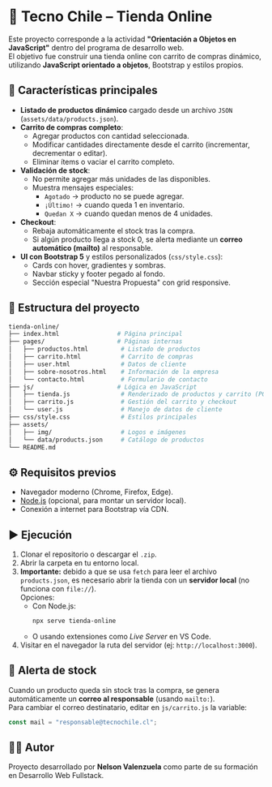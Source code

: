 # 🛒 Tecno Chile – Tienda Online

Este proyecto corresponde a la actividad **"Orientación a Objetos en JavaScript"** dentro del programa de desarrollo web.  
El objetivo fue construir una tienda online con carrito de compras dinámico, utilizando **JavaScript orientado a objetos**, Bootstrap y estilos propios.

## 🚀 Características principales

- **Listado de productos dinámico** cargado desde un archivo `JSON` (`assets/data/products.json`).
- **Carrito de compras completo**:
  - Agregar productos con cantidad seleccionada.
  - Modificar cantidades directamente desde el carrito (incrementar, decrementar o editar).
  - Eliminar ítems o vaciar el carrito completo.
- **Validación de stock**:
  - No permite agregar más unidades de las disponibles.
  - Muestra mensajes especiales:
    - `Agotado` → producto no se puede agregar.
    - `¡Último!` → cuando queda 1 en inventario.
    - `Quedan X` → cuando quedan menos de 4 unidades.
- **Checkout**:
  - Rebaja automáticamente el stock tras la compra.
  - Si algún producto llega a stock 0, se alerta mediante un **correo automático (mailto)** al responsable.
- **UI con Bootstrap 5** y estilos personalizados (`css/style.css`):
  - Cards con hover, gradientes y sombras.
  - Navbar sticky y footer pegado al fondo.
  - Sección especial "Nuestra Propuesta" con grid responsive.

## 📂 Estructura del proyecto

```bash
tienda-online/
├── index.html                # Página principal
├── pages/                    # Páginas internas
│   ├── productos.html         # Listado de productos
│   ├── carrito.html           # Carrito de compras
│   ├── user.html              # Datos de cliente
│   ├── sobre-nosotros.html    # Información de la empresa
│   └── contacto.html          # Formulario de contacto
├── js/                       # Lógica en JavaScript
│   ├── tienda.js              # Renderizado de productos y carrito (POO)
│   ├── carrito.js             # Gestión del carrito y checkout
│   └── user.js                # Manejo de datos de cliente
├── css/style.css              # Estilos principales
├── assets/
│   ├── img/                   # Logos e imágenes
│   └── data/products.json     # Catálogo de productos
└── README.md
```

## ⚙️ Requisitos previos

- Navegador moderno (Chrome, Firefox, Edge).
- [Node.js](https://nodejs.org/) (opcional, para montar un servidor local).
- Conexión a internet para Bootstrap vía CDN.

## ▶️ Ejecución

1. Clonar el repositorio o descargar el `.zip`.
2. Abrir la carpeta en tu entorno local.
3. **Importante:** debido a que se usa `fetch` para leer el archivo `products.json`, es necesario abrir la tienda con un **servidor local** (no funciona con `file://`).  
   Opciones:
   - Con Node.js:  
     ```bash
     npx serve tienda-online
     ```
   - O usando extensiones como *Live Server* en VS Code.
4. Visitar en el navegador la ruta del servidor (ej: `http://localhost:3000`).

## 📧 Alerta de stock

Cuando un producto queda sin stock tras la compra, se genera automáticamente un **correo al responsable** (usando `mailto:`).  
Para cambiar el correo destinatario, editar en `js/carrito.js` la variable:

```js
const mail = "responsable@tecnochile.cl";
```

## 👨‍💻 Autor

Proyecto desarrollado por **Nelson Valenzuela** como parte de su formación en Desarrollo Web Fullstack.  
